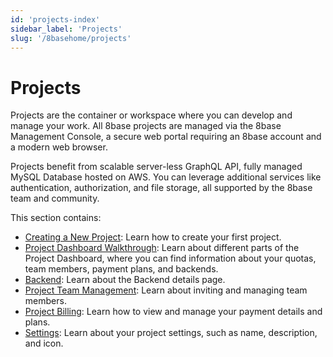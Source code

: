 ```yaml
---
id: 'projects-index'
sidebar_label: 'Projects'
slug: '/8basehome/projects'
---
```

# Projects

Projects are the container or workspace where you can develop and manage your work. All 8base projects are managed via the 8base Management Console, a secure web portal requiring an 8base account and a modern web browser. 

Projects benefit from scalable server-less GraphQL API, fully managed MySQL Database hosted on AWS. You can leverage additional services like authentication, authorization, and file storage, all supported by the 8base team and community. 

This section contains:

- [Creating a New Project](creating-projects.md): Learn how to create your first project.
- [Project Dashboard Walkthrough](projects-dashboard-walkthrough.md): Learn about different parts of the Project Dashboard, where you can find information about your quotas, team members, payment plans, and backends. 
- [Backend](projects-backend-ui.md): Learn about the Backend details page.
- [Project Team Management](projects-team-management.md): Learn about inviting and managing team members.
- [Project Billing](projects-billing.md): Learn how to view and manage your payment details and plans.
- [Settings](projects-settings.md): Learn about your project settings, such as name, description, and icon.